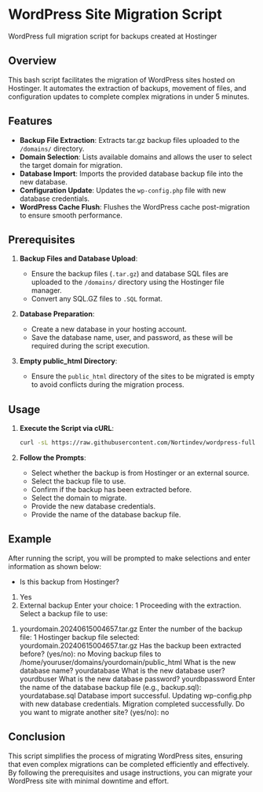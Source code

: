 # WordPress Site Migration Script
WordPress full migration script for backups created at Hostinger

## Overview

This bash script facilitates the migration of WordPress sites hosted on Hostinger. It automates the extraction of backups, movement of files, and configuration updates to complete complex migrations in under 5 minutes.

## Features

- **Backup File Extraction**: Extracts tar.gz backup files uploaded to the `/domains/` directory.
- **Domain Selection**: Lists available domains and allows the user to select the target domain for migration.
- **Database Import**: Imports the provided database backup file into the new database.
- **Configuration Update**: Updates the `wp-config.php` file with new database credentials.
- **WordPress Cache Flush**: Flushes the WordPress cache post-migration to ensure smooth performance.

## Prerequisites

1. **Backup Files and Database Upload**:
   - Ensure the backup files (`.tar.gz`) and database SQL files are uploaded to the `/domains/` directory using the Hostinger file manager.
   - Convert any SQL.GZ files to `.SQL` format.

2. **Database Preparation**:
   - Create a new database in your hosting account.
   - Save the database name, user, and password, as these will be required during the script execution.

3. **Empty public_html Directory**:
   - Ensure the `public_html` directory of the sites to be migrated is empty to avoid conflicts during the migration process.

## Usage

1. **Execute the Script via cURL**:
   ```bash
   curl -sL https://raw.githubusercontent.com/Nortindev/wordpress-full-migration-script/main/mz.sh | bash

2. **Follow the Prompts**:

   - Select whether the backup is from Hostinger or an external source.
   - Select the backup file to use.
   - Confirm if the backup has been extracted before.
   - Select the domain to migrate.
   - Provide the new database credentials.
   - Provide the name of the database backup file.
  
## Example
After running the script, you will be prompted to make selections and enter information as shown below:

   - Is this backup from Hostinger?
1. Yes
2. External backup
Enter your choice: 1
Proceeding with the extraction.
Select a backup file to use:
1) yourdomain.20240615004657.tar.gz
Enter the number of the backup file: 1
Hostinger backup file selected: yourdomain.20240615004657.tar.gz
Has the backup been extracted before? (yes/no): no
Moving backup files to /home/youruser/domains/yourdomain/public_html
What is the new database name? yourdatabase
What is the new database user? yourdbuser
What is the new database password? yourdbpassword
Enter the name of the database backup file (e.g., backup.sql): yourdatabase.sql
Database import successful.
Updating wp-config.php with new database credentials.
Migration completed successfully.
Do you want to migrate another site? (yes/no): no

## Conclusion
This script simplifies the process of migrating WordPress sites, ensuring that even complex migrations can be completed efficiently and effectively. By following the prerequisites and usage instructions, you can migrate your WordPress site with minimal downtime and effort.
